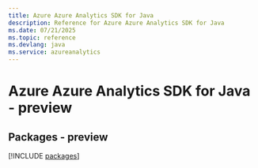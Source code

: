 ```yaml
---
title: Azure Azure Analytics SDK for Java
description: Reference for Azure Azure Analytics SDK for Java
ms.date: 07/21/2025
ms.topic: reference
ms.devlang: java
ms.service: azureanalytics
---
```

# Azure Azure Analytics SDK for Java - preview
## Packages - preview
[!INCLUDE [packages](azure-analytics-index.md)]